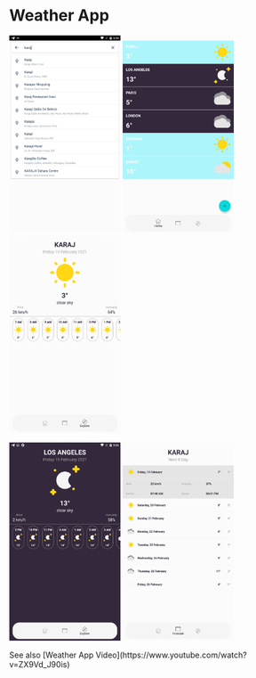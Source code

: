 # Weather App
<p float="left">
  <img src="images/image-1.png" width="200">
  <img src="images/image-2.png" width="200">
  <img src="images/image-3.png" width="200">
</p>
<p float="left">
  <img src="images/image-4.png" width="200">
  <img src="images/image-5.png" width="200">
</p>
  See also [Weather App Video](https://www.youtube.com/watch?v=ZX9Vd_J90is)
